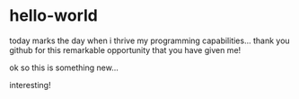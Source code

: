 # hello-world
today marks the day when i thrive my programming capabilities... thank you github for this remarkable opportunity that you have given me! 

ok so this is something new...

interesting!
